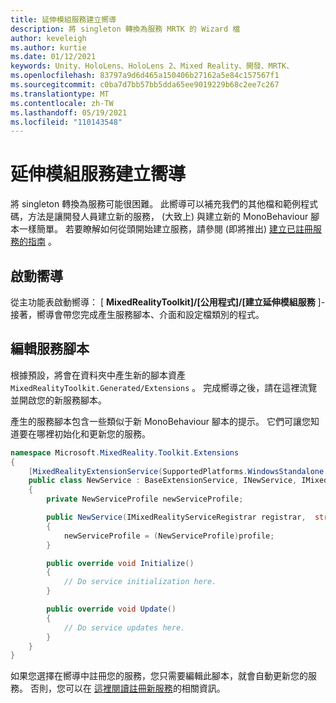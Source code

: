 ```yaml
---
title: 延伸模組服務建立嚮導
description: 將 singleton 轉換為服務 MRTK 的 Wizard 檔
author: keveleigh
ms.author: kurtie
ms.date: 01/12/2021
keywords: Unity、HoloLens、HoloLens 2、Mixed Reality、開發、MRTK、
ms.openlocfilehash: 83797a9d6d465a150406b27162a5e84c157567f1
ms.sourcegitcommit: c0ba7d7bb57bb5dda65ee9019229b68c2ee7c267
ms.translationtype: MT
ms.contentlocale: zh-TW
ms.lasthandoff: 05/19/2021
ms.locfileid: "110143548"
---
```

# <a name="extension-service-creation-wizard"></a>延伸模組服務建立嚮導

將 singleton 轉換為服務可能很困難。 此嚮導可以補充我們的其他檔和範例程式碼，方法是讓開發人員建立新的服務， (大致上) 與建立新的 MonoBehaviour 腳本一樣簡單。 若要瞭解如何從頭開始建立服務，請參閱 (即將推出) [建立已註冊服務的指南](../../configuration/mixed-reality-configuration-guide.md) 。

## <a name="launching-the-wizard"></a>啟動嚮導

從主功能表啟動嚮導： [ **MixedRealityToolkit]/[公用程式]/[建立延伸模組服務** ]-接著，嚮導會帶您完成產生服務腳本、介面和設定檔類別的程式。

## <a name="editing-your-service-script"></a>編輯服務腳本

根據預設，將會在資料夾中產生新的腳本資產 `MixedRealityToolkit.Generated/Extensions` 。 完成嚮導之後，請在這裡流覽並開啟您的新服務腳本。

產生的服務腳本包含一些類似于新 MonoBehaviour 腳本的提示。 它們可讓您知道要在哪裡初始化和更新您的服務。

```csharp
namespace Microsoft.MixedReality.Toolkit.Extensions
{
    [MixedRealityExtensionService(SupportedPlatforms.WindowsStandalone|SupportedPlatforms.MacStandalone|SupportedPlatforms.LinuxStandalone|SupportedPlatforms.WindowsUniversal)]
    public class NewService : BaseExtensionService, INewService, IMixedRealityExtensionService
    {
        private NewServiceProfile newServiceProfile;

        public NewService(IMixedRealityServiceRegistrar registrar,  string name,  uint priority,  BaseMixedRealityProfile profile) : base(registrar, name, priority, profile) 
        {
            newServiceProfile = (NewServiceProfile)profile;
        }

        public override void Initialize()
        {
            // Do service initialization here.
        }

        public override void Update()
        {
            // Do service updates here.
        }
    }
}
```

如果您選擇在嚮導中註冊您的服務，您只需要編輯此腳本，就會自動更新您的服務。 否則，您可以在 [這裡閱讀註冊新服務](../../configuration/mixed-reality-configuration-guide.md)的相關資訊。
